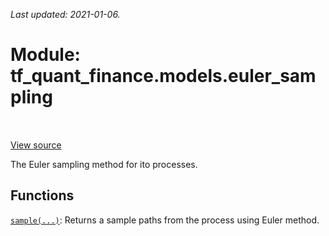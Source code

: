 <!--
This file is generated by a tool. Do not edit directly.
For open-source contributions the docs will be updated automatically.
-->

*Last updated: 2021-01-06.*

<div itemscope itemtype="http://developers.google.com/ReferenceObject">
<meta itemprop="name" content="tf_quant_finance.models.euler_sampling" />
<meta itemprop="path" content="Stable" />
</div>

# Module: tf_quant_finance.models.euler_sampling

<!-- Insert buttons and diff -->

<table class="tfo-notebook-buttons tfo-api" align="left">
</table>

<a target="_blank" href="https://github.com/google/tf-quant-finance/blob/master/tf_quant_finance/models/euler_sampling.py">View source</a>



The Euler sampling method for ito processes.



## Functions

[`sample(...)`](../../tf_quant_finance/models/euler_sampling/sample.md): Returns a sample paths from the process using Euler method.

